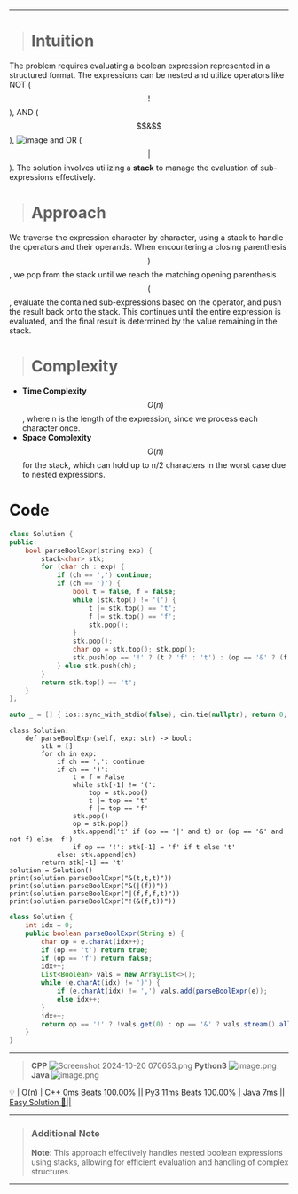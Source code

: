 #
---

> # Intuition
The problem requires evaluating a boolean expression represented in a structured format. The expressions can be nested and utilize operators like NOT ($$!$$), AND ($$&$$), ![image](https://github.com/user-attachments/assets/386b2009-51a2-47cb-9673-ff38c47b1c04)
 and OR ($$|$$). The solution involves utilizing a **stack** to manage the evaluation of sub-expressions effectively.

> # Approach
We traverse the expression character by character, using a stack to handle the operators and their operands. When encountering a closing parenthesis $$)$$, we pop from the stack until we reach the matching opening parenthesis $$($$, evaluate the contained sub-expressions based on the operator, and push the result back onto the stack. This continues until the entire expression is evaluated, and the final result is determined by the value remaining in the stack.

> # Complexity
- **Time Complexity** $$O(n)$$, where n is the length of the expression, since we process each character once.
- **Space Complexity** $$O(n)$$ for the stack, which can hold up to n/2 characters in the worst case due to nested expressions.


# Code
```cpp []
class Solution {
public:
    bool parseBoolExpr(string exp) {
        stack<char> stk;
        for (char ch : exp) {
            if (ch == ',') continue;
            if (ch == ')') {
                bool t = false, f = false;
                while (stk.top() != '(') {
                    t |= stk.top() == 't';
                    f |= stk.top() == 'f';
                    stk.pop();
                }
                stk.pop(); 
                char op = stk.top(); stk.pop();
                stk.push(op == '!' ? (t ? 'f' : 't') : (op == '&' ? (f ? 'f' : 't') : (t ? 't' : 'f')));
            } else stk.push(ch);
        }
        return stk.top() == 't';
    }
};

auto _ = [] { ios::sync_with_stdio(false); cin.tie(nullptr); return 0; }();
```
```python3 []
class Solution:
    def parseBoolExpr(self, exp: str) -> bool:
        stk = []
        for ch in exp:
            if ch == ',': continue
            if ch == ')':
                t = f = False
                while stk[-1] != '(':
                    top = stk.pop()
                    t |= top == 't'
                    f |= top == 'f'
                stk.pop()  
                op = stk.pop()  
                stk.append('t' if (op == '|' and t) or (op == '&' and not f) else 'f')
                if op == '!': stk[-1] = 'f' if t else 't'
            else: stk.append(ch)
        return stk[-1] == 't'
solution = Solution()
print(solution.parseBoolExpr("&(t,t,t)"))  
print(solution.parseBoolExpr("&(|(f))")) 
print(solution.parseBoolExpr("|(f,f,f,t)"))  
print(solution.parseBoolExpr("!(&(f,t))"))
```
```Java []
class Solution {
    int idx = 0;
    public boolean parseBoolExpr(String e) {
        char op = e.charAt(idx++);
        if (op == 't') return true; 
        if (op == 'f') return false; 
        idx++; 
        List<Boolean> vals = new ArrayList<>();
        while (e.charAt(idx) != ')') {
            if (e.charAt(idx) != ',') vals.add(parseBoolExpr(e)); 
            else idx++; 
        }
        idx++;
        return op == '!' ? !vals.get(0) : op == '&' ? vals.stream().allMatch(v -> v) : vals.stream().anyMatch(v -> v);
    }
}
```

---


> **CPP**
> ![Screenshot 2024-10-20 070653.png](https://assets.leetcode.com/users/images/2fcc3548-4ebb-4554-9478-a7579912ca4a_1729389502.3452446.png)
> **Python3**
> ![image.png](https://assets.leetcode.com/users/images/0bbcdbf3-9ff9-48b3-88b7-eed906e14c6f_1729389550.5815127.png)
> **Java**
> ![image.png](https://assets.leetcode.com/users/images/426ab22f-699f-4dc9-ae61-72258e200ff3_1729389535.872623.png)

[💡 | O(n) | C++ 0ms Beats 100.00% || Py3 11ms Beats 100.00% | Java 7ms || Easy Solution 🧠||](https://leetcode.com/problems/parsing-a-boolean-expression/description/?envType=daily-question&envId=2024-10-20)

---

> ### Additional Note
> **Note**: This approach effectively handles nested boolean expressions using stacks, allowing for efficient evaluation and handling of complex structures.

---
